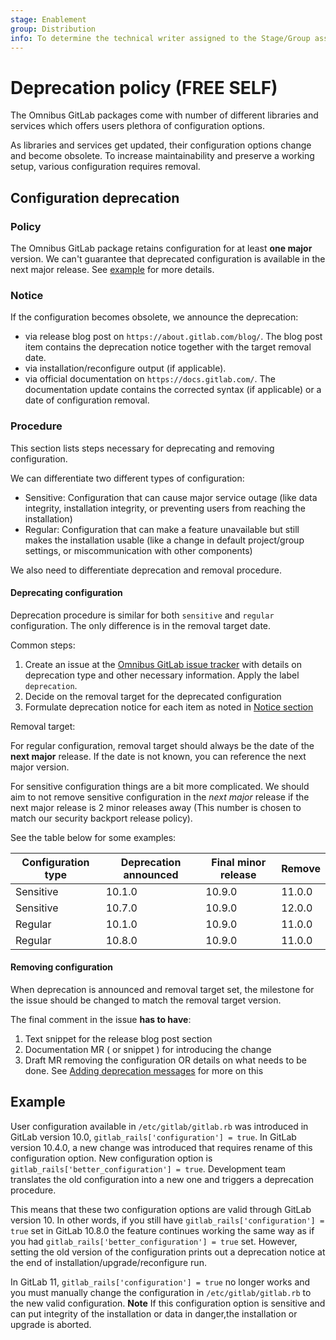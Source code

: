 ```yaml
---
stage: Enablement
group: Distribution
info: To determine the technical writer assigned to the Stage/Group associated with this page, see https://about.gitlab.com/handbook/engineering/ux/technical-writing/#assignments
---
```


# Deprecation policy **(FREE SELF)**

The Omnibus GitLab packages come with number of different libraries and services which offers users plethora of configuration options.

As libraries and services get updated, their configuration options change
and become obsolete. To increase maintainability and preserve a working
setup, various configuration requires removal.

## Configuration deprecation

### Policy

The Omnibus GitLab package retains configuration for at least **one major**
version. We can't guarantee that deprecated configuration
is available in the next major release. See [example](#example) for more details.

### Notice

If the configuration becomes obsolete, we announce the deprecation:

- via release blog post on `https://about.gitlab.com/blog/`. The blog post item
   contains the deprecation notice together with the target removal date.
- via installation/reconfigure output (if applicable).
- via official documentation on `https://docs.gitlab.com/`. The documentation update contains the corrected syntax (if applicable) or a date of configuration removal.

### Procedure

This section lists steps necessary for deprecating and removing configuration.

We can differentiate two different types of configuration:

- Sensitive: Configuration that can cause major service outage (like data integrity,
  installation integrity, or preventing users from reaching the installation)
- Regular: Configuration that can make a feature unavailable but still makes the
  installation usable (like a change in default project/group settings, or
  miscommunication with other components)

We also need to differentiate deprecation and removal procedure.

#### Deprecating configuration

Deprecation procedure is similar for both `sensitive` and `regular` configuration. The only difference is in the removal target date.

Common steps:

1. Create an issue at the [Omnibus GitLab issue tracker](https://gitlab.com/gitlab-org/omnibus-gitlab/-/issues) with details on deprecation type and other necessary information. Apply the label `deprecation`.
1. Decide on the removal target for the deprecated configuration
1. Formulate deprecation notice for each item as noted in [Notice section](#notice)

Removal target:

For regular configuration, removal target should always be the date of the **next major** release. If the date is not known, you can reference the next major version.

For sensitive configuration things are a bit more complicated.
We should aim to not remove sensitive configuration in the *next major* release if the next major release is 2 minor releases away (This number is chosen to match our security backport release policy).

See the table below for some examples:

| Configuration type | Deprecation announced | Final minor release | Remove |
| -------- | -------- | -------- | -------- |
| Sensitive | 10.1.0   | 10.9.0   | 11.0.0 |
| Sensitive | 10.7.0   | 10.9.0   | 12.0.0 |
| Regular | 10.1.0 | 10.9.0 | 11.0.0 |
| Regular | 10.8.0 | 10.9.0 | 11.0.0 |

#### Removing configuration

When deprecation is announced and removal target set, the milestone for the issue
should be changed to match the removal target version.

The final comment in the issue **has to have**:

1. Text snippet for the release blog post section
1. Documentation MR ( or snippet ) for introducing the change
1. Draft MR removing the configuration OR details on what needs to be done. See [Adding deprecation messages](https://docs.gitlab.com/omnibus/development/adding-deprecation-messages.html) for more on this

## Example

User configuration available in `/etc/gitlab/gitlab.rb` was introduced in GitLab version 10.0, `gitlab_rails['configuration'] = true`. In GitLab version 10.4.0, a new change was introduced that requires rename of this configuration option. New configuration option is `gitlab_rails['better_configuration'] = true`. Development team translates the old configuration into a new one
and triggers a deprecation procedure.

This means that these two configuration
options are valid through GitLab version 10. In other words,
if you still have `gitlab_rails['configuration'] = true` set in GitLab 10.8.0
the feature continues working the same way as if you had `gitlab_rails['better_configuration'] = true` set.
However, setting the old version of the configuration prints out a deprecation
notice at the end of installation/upgrade/reconfigure run.

In GitLab 11, `gitlab_rails['configuration'] = true`  no longer works and you must manually change the configuration in `/etc/gitlab/gitlab.rb` to the new valid configuration.
**Note** If this configuration option is sensitive and can put integrity of the installation or
data in danger,the installation or upgrade is aborted.
